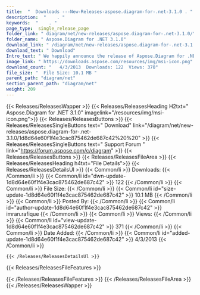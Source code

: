 ```yaml
---
title:  "  Downloads ---New-Releases-aspose.diagram-for-.net-3.1.0 . " 
description:  "    . " 
keywords:  "    . " 
page_type:  single_release_page
folder_link: " diagram/net/new-releases/aspose.diagram-for-.net-3.1.0/"
folder_name: " Aspose.Diagram for .NET 3.1.0"
download_link: " /diagram/net/new-releases/aspose.diagram-for-.net-3.1.0/1d8d64e60f1f4e3cac875462de687c42"
download_text: " Download"
Intro_text: " We happily announce the release of Aspose.Diagram for .NET 3.1.0. This release i..."
image_link: " https://downloads.aspose.com/resources/img/msi-icon.png"
download_count: "   4/3/2013  Downloads: 122  Views: 370"
file_size: "  File Size: 10.1 MB "
parent_path: "diagram/net"
section_parent_path: "diagram/net"
weight: 209 
---
```


{{< Releases/ReleasesWapper >}}
  {{< Releases/ReleasesHeading H2txt=" Aspose.Diagram for .NET 3.1.0" imagelink="/resources/img/msi-icon.png">}}
  {{< Releases/ReleasesButtons >}}
    {{< Releases/ReleasesSingleButtons text=" Download" link="/diagram/net/new-releases/aspose.diagram-for-.net-3.1.0/1d8d64e60f1f4e3cac875462de687c42%20%20" >}}
    {{< Releases/ReleasesSingleButtons text=" Support Forum " link="https://forum.aspose.com/c/diagram" >}}
  {{< Releases/ReleasesButtons >}}
  {{< Releases/ReleasesFileArea >}}
    {{< Releases/ReleasesHeading h4txt="File Details">}}
    {{< Releases/ReleasesDetailsUl >}}
            {{< Common/li  >}} Downloads: {{< /Common/li >}} 
      {{< Common/li id="dwn-update-1d8d64e60f1f4e3cac875462de687c42" >}} 122 {{< /Common/li >}} 
      {{< Common/li  >}} File Size: {{< /Common/li >}} 
      {{< Common/li id="size-update-1d8d64e60f1f4e3cac875462de687c42" >}} 10.1 MB {{< /Common/li >}} 
      {{< Common/li  >}} Posted By: {{< /Common/li >}} 
      {{< Common/li id="author-update-1d8d64e60f1f4e3cac875462de687c42" >}} imran.rafique {{< /Common/li >}} 
      {{< Common/li  >}} Views: {{< /Common/li >}} 
      {{< Common/li id="view-update-1d8d64e60f1f4e3cac875462de687c42" >}} 371 {{< /Common/li >}} 
      {{< Common/li  >}} Date Added: {{< /Common/li >}} 
      {{< Common/li id="added-update-1d8d64e60f1f4e3cac875462de687c42" >}} 4/3/2013 {{< /Common/li >}} 

    {{< /Releases/ReleasesDetailsUl >}}

  {{< Releases/ReleasesFileFeatures >}}
      
  {{< /Releases/ReleasesFileFeatures >}}
 {{< /Releases/ReleasesFileArea >}}
{{< /Releases/ReleasesWapper >}}


